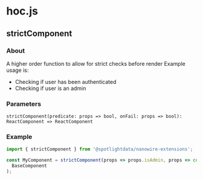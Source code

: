 # hoc.js

## strictComponent

### About

A higher order function to allow for strict checks before render
Example usage is:

- Checking if user has been authenticated
- Checking if user is an admin

### Parameters

```jasvasript
strictComponent(predicate: props => bool, onFail: props => bool): ReactComponent => ReactComponent
```

### Example

```javascript
import { strictComponent } from '@spotlightdata/nanowire-extensions';

const MyComponent = strictComponent(props => props.isAdmin, props => console.log('Failed'))(
  BaseComponent
);
```
